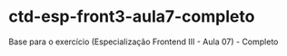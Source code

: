 # ctd-esp-front3-aula7-completo
Base para o exercício (Especialização Frontend III - Aula 07) - Completo
